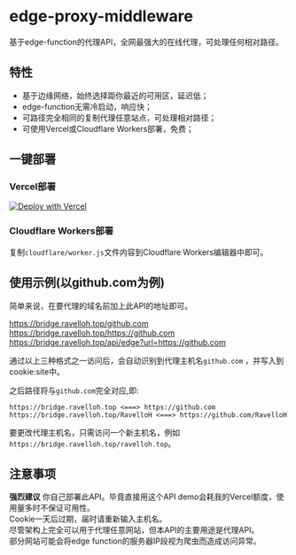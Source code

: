 <!-- https://github.com/RavelloH/edge-proxy-middleware -->
# edge-proxy-middleware
基于edge-function的代理API，全网最强大的在线代理，可处理任何相对路径。  

## 特性
- 基于边缘网络，始终选择距你最近的可用区，延迟低；
- edge-function无需冷启动，响应快；
- 可路径完全相同的复制代理任意站点，可处理相对路径；
- 可使用Vercel或Cloudflare Workers部署，免费；

## 一键部署

### Vercel部署
[![Deploy with Vercel](https://vercel.com/button)](https://vercel.com/new/clone?repository-url=https%3A%2F%2Fgithub.com%2FRavelloH%2Fedge-proxy-middleware)

### Cloudflare Workers部署
复制`cloudflare/worker.js`文件内容到Cloudflare Workers编辑器中即可。

## 使用示例(以github.com为例)  
简单来说，在要代理的域名前加上此API的地址即可。  

https://bridge.ravelloh.top/github.com  
https://bridge.ravelloh.top/https://github.com  
https://bridge.ravelloh.top/api/edge?url=https://github.com

通过以上三种格式之一访问后，会自动识别到代理主机名`github.com` ，并写入到cookie:site中。

之后路径将与`github.com`完全对应,即:
```
https://bridge.ravelloh.top <===> https://github.com
https://bridge.ravelloh.top/RavelloH <===> https://github.com/RavelloH
```

要更改代理主机名，只需访问一个新主机名，例如`https://bridge.ravelloh.top/ravelloh.top`。

## 注意事项
**强烈建议** 你自己部署此API。毕竟直接用这个API demo会耗我的Vercel额度，使用量多时不保证可用性。  
Cookie一天后过期，届时请重新输入主机名。  
尽管架构上完全可以用于代理任意网站，但本API的主要用途是代理API。  
部分网站可能会将edge function的服务器IP段视为爬虫而造成访问异常。


